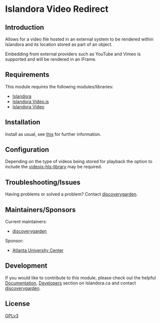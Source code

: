 # Islandora Video Redirect

## Introduction

Allows for a video file hosted in an external system to be rendered
within Islandora and its location stored as part of an object.

Embedding from external providers such as YouTube and Vimeo is supported and
will be rendered in an iFrame.

## Requirements

This module requires the following modules/libraries:

* [Islandora](https://github.com/islandora/islandora)
* [Islandora Video.js](https://github.com/islandora/islandora_videojs)
* [Islandora Video](https://github.com/islandora/islandora_solution_pack_video)

## Installation

Install as usual, see
[this](https://drupal.org/documentation/install/modules-themes/modules-7) for
further information.

## Configuration

Depending on the type of videos being stored for playback the option to include
the [videojs-hls-library](https://github.com/islandora/islandora_videojs#configuration)
may be required.

## Troubleshooting/Issues

Having problems or solved a problem? Contact
[discoverygarden](http://support.discoverygarden.ca).

## Maintainers/Sponsors

Current maintainers:

* [discoverygarden](http://www.discoverygarden.ca)

Sponsor:

* [Atlanta University Center](https://aucenter.edu)

## Development

If you would like to contribute to this module, please check out the helpful
[Documentation](https://github.com/Islandora/islandora/wiki#wiki-documentation-for-developers),
[Developers](http://islandora.ca/developers) section on Islandora.ca and
contact [discoverygarden](http://support.discoverygarden.ca).

## License

[GPLv3](http://www.gnu.org/licenses/gpl-3.0.txt)
